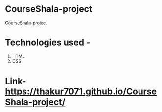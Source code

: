 # CourseShala-project
CourseShala-project

# Technologies used -
  1. HTML
  2. CSS

# Link- https://thakur7071.github.io/CourseShala-project/
